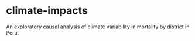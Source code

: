 # climate-impacts
An exploratory causal analysis of climate variability in mortality by district in Peru.
